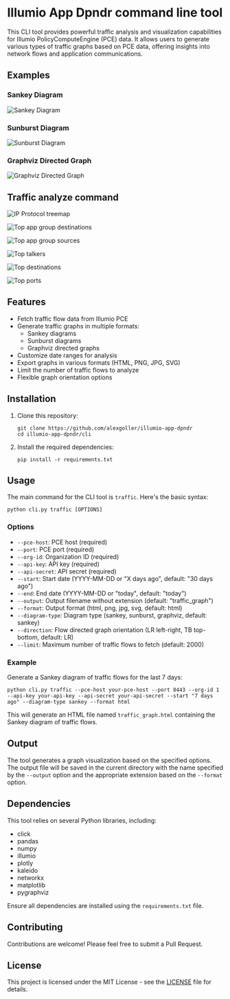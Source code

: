 # Illumio App Dpndr command line tool

This CLI tool provides powerful traffic analysis and visualization capabilities for Illumio PolicyComputeEngine (PCE) data. It allows users to generate various types of traffic graphs based on PCE data, offering insights into network flows and application communications.

## Examples

### Sankey Diagram
![Sankey Diagram](../examples/examples_sankey.png)

### Sunburst Diagram
![Sunburst Diagram](../examples/examples_sunburst.png)

### Graphviz Directed Graph
![Graphviz Directed Graph](../examples/examples_graphviz.png)

## Traffic analyze command

![IP Protocol treemap](../examples/examples_analyze_ip_protocol_treemap.png)

![Top app group destinations](../examples/examples_analyze_top_app_group_destinations.png)

![Top app group sources](../examples/examples_analyze_top_app_group_sources.png)

![Top talkers](../examples/examples_analyze_top_talkers.png)

![Top destinations](../examples/examples_analyze_top_destinations.png)

![Top ports](../examples/examples_analyze_top_ports.png)

## Features

- Fetch traffic flow data from Illumio PCE
- Generate traffic graphs in multiple formats:
  - Sankey diagrams
  - Sunburst diagrams
  - Graphviz directed graphs
- Customize date ranges for analysis
- Export graphs in various formats (HTML, PNG, JPG, SVG)
- Limit the number of traffic flows to analyze
- Flexible graph orientation options

## Installation

1. Clone this repository:
   ```
   git clone https://github.com/alexgoller/illumio-app-dpndr
   cd illumio-app-dpndr/cli
   ```

2. Install the required dependencies:
   ```
   pip install -r requirements.txt
   ```

## Usage

The main command for the CLI tool is `traffic`. Here's the basic syntax:

```
python cli.py traffic [OPTIONS]
```

### Options

- `--pce-host`: PCE host (required)
- `--port`: PCE port (required)
- `--org-id`: Organization ID (required)
- `--api-key`: API key (required)
- `--api-secret`: API secret (required)
- `--start`: Start date (YYYY-MM-DD or "X days ago", default: "30 days ago")
- `--end`: End date (YYYY-MM-DD or "today", default: "today")
- `--output`: Output filename without extension (default: "traffic_graph")
- `--format`: Output format (html, png, jpg, svg, default: html)
- `--diagram-type`: Diagram type (sankey, sunburst, graphviz, default: sankey)
- `--direction`: Flow directed graph orientation (LR left-right, TB top-bottom, default: LR)
- `--limit`: Maximum number of traffic flows to fetch (default: 2000)

### Example

Generate a Sankey diagram of traffic flows for the last 7 days:

```
python cli.py traffic --pce-host your-pce-host --port 8443 --org-id 1 --api-key your-api-key --api-secret your-api-secret --start "7 days ago" --diagram-type sankey --format html
```

This will generate an HTML file named `traffic_graph.html` containing the Sankey diagram of traffic flows.

## Output

The tool generates a graph visualization based on the specified options. The output file will be saved in the current directory with the name specified by the `--output` option and the appropriate extension based on the `--format` option.

## Dependencies

This tool relies on several Python libraries, including:

- click
- pandas
- numpy
- illumio
- plotly
- kaleido
- networkx
- matplotlib
- pygraphviz

Ensure all dependencies are installed using the `requirements.txt` file.

## Contributing

Contributions are welcome! Please feel free to submit a Pull Request.

## License

This project is licensed under the MIT License - see the [LICENSE](LICENSE) file for details.